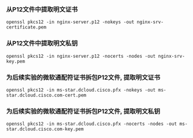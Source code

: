 ### 从P12文件中提取明文证书
```shell
openssl pkcs12 -in nginx-server.p12 -nokeys -out nginx-srv-certificate.pem

```

### 从P12文件中提取明文私钥
```shell
openssl pkcs12 -in nginx-server.p12 -nocerts -nodes -out nginx-srv-key.pem

```

### 为后续实验的微软通配符证书拆包P12文件, 提取明文证书
```shell
openssl pkcs12 -in ms-star.dcloud.cisco.pfx -nokeys -out ms-star.dcloud.cisco.com-cert.pem

```

### 为后续实验的微软通配符证书拆包P12文件, 提取明文私钥
```shell
openssl pkcs12 -in ms-star.dcloud.cisco.pfx -nocerts -nodes -out ms-star.dcloud.cisco.com-key.pem

```
